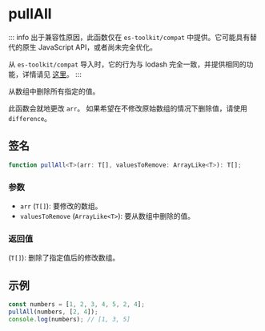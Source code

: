 # pullAll

::: info
出于兼容性原因，此函数仅在 `es-toolkit/compat` 中提供。它可能具有替代的原生 JavaScript API，或者尚未完全优化。

从 `es-toolkit/compat` 导入时，它的行为与 lodash 完全一致，并提供相同的功能，详情请见 [这里](../../../compatibility.md)。
:::

从数组中删除所有指定的值。

此函数会就地更改 `arr`。
如果希望在不修改原始数组的情况下删除值，请使用 `difference`。

## 签名

```typescript
function pullAll<T>(arr: T[], valuesToRemove: ArrayLike<T>): T[];
```

### 参数

- `arr` (`T[]`): 要修改的数组。
- `valuesToRemove` (`ArrayLike<T>`): 要从数组中删除的值。

### 返回值

(`T[]`): 删除了指定值后的修改数组。

## 示例

```typescript
const numbers = [1, 2, 3, 4, 5, 2, 4];
pullAll(numbers, [2, 4]);
console.log(numbers); // [1, 3, 5]
```